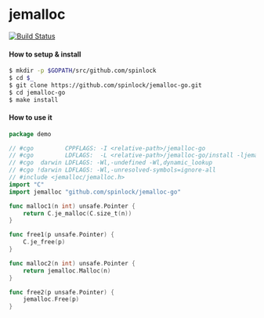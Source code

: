 # jemalloc
[![Build Status](https://travis-ci.org/spinlock/jemalloc-go.svg)](https://travis-ci.org/spinlock/jemalloc-go)

#### How to setup & install
```bash
$ mkdir -p $GOPATH/src/github.com/spinlock
$ cd $_
$ git clone https://github.com/spinlock/jemalloc-go.git
$ cd jemalloc-go
$ make install
```

#### How to use it

```go
package demo

// #cgo         CPPFLAGS: -I <relative-path>/jemalloc-go
// #cgo         LDFLAGS:  -L <relative-path>/jemalloc-go/install -ljemalloc
// #cgo  darwin LDFLAGS: -Wl,-undefined -Wl,dynamic_lookup
// #cgo !darwin LDFLAGS: -Wl,-unresolved-symbols=ignore-all
// #include <jemalloc/jemalloc.h>
import "C"
import jemalloc "github.com/spinlock/jemalloc-go"

func malloc1(n int) unsafe.Pointer {
    return C.je_malloc(C.size_t(n))
}

func free1(p unsafe.Pointer) {
    C.je_free(p)
}

func malloc2(n int) unsafe.Pointer {
    return jemalloc.Malloc(n)
}

func free2(p unsafe.Pointer) {
    jemalloc.Free(p)
}
```

